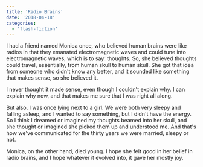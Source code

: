 ```yaml
---
title: 'Radio Brains'
date: '2018-04-18'
categories:
  - 'flash-fiction'
---
```


I had a friend named Monica once, who believed human brains were like radios in
that they emanated electromagnetic waves and could tune into electromagnetic
waves, which is to say: thoughts. So, she believed thoughts could travel,
essentially, from human skull to human skull. She got that idea from someone who
didn't know any better, and it sounded like something that makes sense, so she
believed it.

I never thought it made sense, even though I couldn't explain why. I can explain
why now, and that makes me sure that I was right all along.

But also, I was once lying next to a girl. We were both very sleepy and falling
asleep, and I wanted to say something, but I didn't have the energy. So I think
I dreamed or imagined my thoughts beamed into her skull, and she thought or
imagined she picked them up and understood me. And that's how we've communicated
for the thirty years we were married, sleepy or not.

Monica, on the other hand, died young. I hope she felt good in her belief in
radio brains, and I hope whatever it evolved into, it gave her mostly joy.
